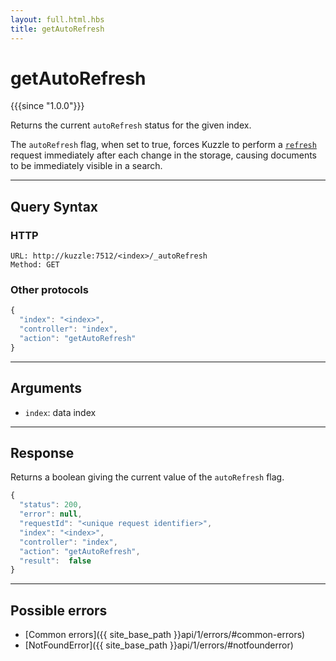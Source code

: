 ```yaml
---
layout: full.html.hbs
title: getAutoRefresh
---
```


# getAutoRefresh

{{{since "1.0.0"}}}

Returns the current `autoRefresh` status for the given index.

The `autoRefresh` flag, when set to true, forces Kuzzle to perform a
[`refresh`](https://www.elastic.co/guide/en/elasticsearch/reference/5.6/docs-refresh.html) request immediately after each change in the storage, causing documents to be immediately visible in a search.

---

## Query Syntax

### HTTP

```http
URL: http://kuzzle:7512/<index>/_autoRefresh
Method: GET
```

### Other protocols

```js
{
  "index": "<index>",
  "controller": "index",
  "action": "getAutoRefresh"
}
```

---

## Arguments

* `index`: data index

---

## Response

Returns a boolean giving the current value of the `autoRefresh` flag.

```js
{
  "status": 200,
  "error": null,
  "requestId": "<unique request identifier>",
  "index": "<index>",
  "controller": "index",
  "action": "getAutoRefresh",
  "result":  false
}
```

---

## Possible errors

- [Common errors]({{ site_base_path }}api/1/errors/#common-errors)
- [NotFoundError]({{ site_base_path }}api/1/errors/#notfounderror)

